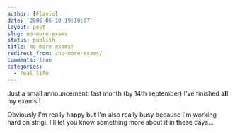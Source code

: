 ```yaml
---
author: [Flavio]
date: '2006-05-10 19:10:07'
layout: post
slug: no-more-exams
status: publish
title: No more exams!
redirect_from: /no-more-exams/
comments: true
categories:
  - real life
---
```


Just a small announcement: last month (by 14th september) I've finished
**all** my exams!!

Obviously I'm really happy but I'm also really busy because I'm working hard
on strigi. I'll let you know something more about it in these days...

